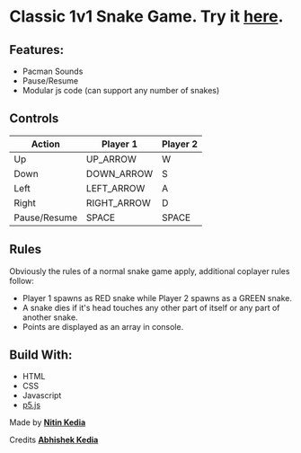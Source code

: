 # Classic 1v1 Snake Game. Try it [here](https://nitinkedia7.github.io/snake_1v1/).

## Features:
- Pacman Sounds
- Pause/Resume
- Modular js code (can support any number of snakes)

## Controls
Action | Player 1 | Player 2
--- | --- | ---
Up | UP_ARROW | W
Down | DOWN_ARROW | S
Left | LEFT_ARROW | A
Right | RIGHT_ARROW | D
Pause/Resume | SPACE | SPACE

## Rules
Obviously the rules of a normal snake game apply, additional coplayer rules follow:
- Player 1 spawns as RED snake while Player 2 spawns as a GREEN snake.
- A snake dies if it's head touches any other part of itself or any part of another snake.
- Points are displayed as an array in console.

## Build With:
- HTML
- CSS
- Javascript
- [p5.js](https://p5js.org/)


Made by [**Nitin Kedia**](https://www.github.com/nitinkedia7/)

Credits [**Abhishek Kedia**](https://www.github.com/coderkd10)
